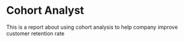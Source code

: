 # Cohort Analyst
This is a report about using cohort analysis to help company improve customer retention rate
